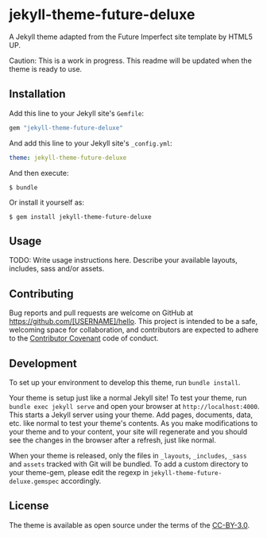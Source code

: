 # jekyll-theme-future-deluxe

A Jekyll theme adapted from the Future Imperfect site template by HTML5 UP.

Caution: This is a work in progress. This readme will be updated when the theme is ready to use.


## Installation

Add this line to your Jekyll site's `Gemfile`:

```ruby
gem "jekyll-theme-future-deluxe"
```

And add this line to your Jekyll site's `_config.yml`:

```yaml
theme: jekyll-theme-future-deluxe
```

And then execute:

    $ bundle

Or install it yourself as:

    $ gem install jekyll-theme-future-deluxe

## Usage

TODO: Write usage instructions here. Describe your available layouts, includes, sass and/or assets.

## Contributing

Bug reports and pull requests are welcome on GitHub at https://github.com/[USERNAME]/hello. This project is intended to be a safe, welcoming space for collaboration, and contributors are expected to adhere to the [Contributor Covenant](http://contributor-covenant.org) code of conduct.

## Development

To set up your environment to develop this theme, run `bundle install`.

Your theme is setup just like a normal Jekyll site! To test your theme, run `bundle exec jekyll serve` and open your browser at `http://localhost:4000`. This starts a Jekyll server using your theme. Add pages, documents, data, etc. like normal to test your theme's contents. As you make modifications to your theme and to your content, your site will regenerate and you should see the changes in the browser after a refresh, just like normal.

When your theme is released, only the files in `_layouts`, `_includes`, `_sass` and `assets` tracked with Git will be bundled.
To add a custom directory to your theme-gem, please edit the regexp in `jekyll-theme-future-deluxe.gemspec` accordingly.

## License

The theme is available as open source under the terms of the [CC-BY-3.0](http://creativecommons.org/licenses/by/3.0/).
